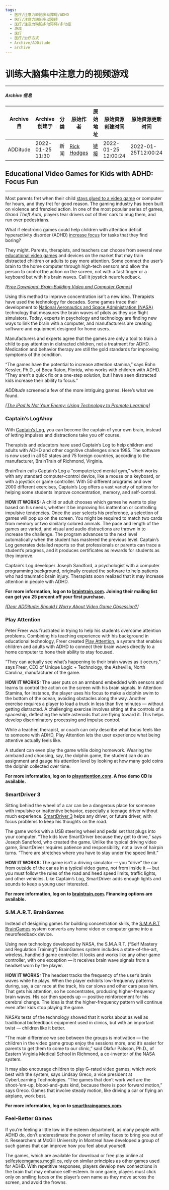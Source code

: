 ```yaml
---
tags:
  - 医疗/注意力缺陷多动障碍/ADHD
  - 医疗/注意力缺陷多动障碍
  - 医疗/注意力缺陷多动障碍/多动症
  - 游戏
  - 医疗
  - 医疗/治疗方式
  - Archive/ADDitude
  - archive
---
```

# 训练大脑集中注意力的视频游戏

---

##### Archive 信息

| Archive 自 | Archive 创建于 | 分类 | 原始作者 | 原始地址 | 原始资源创建时间 | 原始资源更新时间 |
| ---------- | ------------ | ---- | ------- | ------- | ------------- | ------------- |
| ADDitude | 2022-01-25 11:30 | 新闻 | [Rick Hodges](https://www.additudemag.com/author/rick-hodges/) | [链接](https://www.additudemag.com/educational-video-games-for-adhd-kids-focus/) | 2022-01-25 12:00:24 | 2022-01-25T12:00:24 |

## Educational Video Games for Kids with ADHD: Focus Fun

---
Most parents fret when their child [stays glued to a video game](https://www.additudemag.com/is-your-child-addicted-to-video-game/) or computer for hours, and they fret for good reason. The gaming industry has been built on violence and frenzied action. In one of the most popular series of games, _Grand Theft Auto_, players tear drivers out of their cars to mug them, and run over pedestrians.

What if electronic games could help children with attention deficit hyperactivity disorder (ADHD) [increase focus](https://www.additudemag.com/focus-techniques-for-distracted-children/) for tasks that they find boring?

They might. Parents, therapists, and teachers can choose from several new [educational video games](https://www.additudemag.com/video-games-help-adhd/) and devices on the market that may train distracted children or adults to pay more attention. Some connect the user’s brain to the home computer through high-tech sensors and allow the person to control the action on the screen, not with a fast finger or a keyboard but with his brain waves. Call it joystick neurofeedback.

_\[[Free Download: Brain-Building Video and Computer Games](https://www.additudemag.com/download/video-games-for-adhd-brains/?src=embed_link)\]_

Using this method to improve concentration isn’t a new idea. Therapists have used the technology for decades. Some games trace their development to [National Aeronautics and Space Administration (NASA)](https://www.nasa.gov/) technology that measures the brain waves of pilots as they use flight simulators. Today, experts in psychology and technology are finding new ways to link the brain with a computer, and manufacturers are creating software and equipment designed for home users.

Manufacturers and experts agree that the games are only a tool to train a child to pay attention in distracted children, not a treatment for ADHD. Medication and behavior therapy are still the gold standards for improving symptoms of the condition.

“The games have the potential to increase attention stamina,” says Rohn Kessler, Ph.D., of Boca Raton, Florida, who works with children with ADHD. “They aren’t a quick fix or a one-step solution, but I have seen distracted kids increase their ability to focus.”

_ADDitude_ screened a few of the more intriguing games. Here’s what we found.

_\[[The iPad Is Not Your Enemy: Using Technology to Promote Learning](https://www.additudemag.com/screen-time-for-kids-summer/?src=embed_link)\]_

### Captain’s LogAhoy

With [Captain’s Log](http://www.braintrain.com/home_users/captains_log/captainslog_homeuser.htm), you can become the captain of your own brain, instead of letting impulses and distractions take you off course.

Therapists and educators have used Captain’s Log to help children and adults with ADHD and other cognitive challenges since 1985. The software is now used in all 50 states and 75 foreign countries, according to the manufacturer, BrainTrain of Richmond, Virginia.

BrainTrain calls Captain’s Log a “computerized mental gym,” which works with any standard computer-control device, like a mouse or a keyboard, or with a joystick or game controller. With 50 different programs and over 2000 different exercises, Captain’s Log offers a vast variety of options for helping some students improve concentration, memory, and self-control.

**HOW IT WORKS:** A child or adult chooses which games he wants to play based on his needs, whether it be improving his inattention or controlling impulsive tendencies. Once the user selects his preference, a selection of games will pop up on the screen. You might be required to match two cards from memory or two similarly colored animals. The pace and length of the games are varied, and visual and audio distractions are thrown in to increase the challenge. The program advances to the next level automatically when the student has mastered the previous level. Captain’s Log generates detailed reports so that professionals or parents can trace a student’s progress, and it produces certificates as rewards for students as they improve.

Captain’s Log developer Joseph Sandford, a psychologist with a computer programming background, originally created the software to help patients who had traumatic brain injury. Therapists soon realized that it may increase attention in people with ADHD.

**For more information, log on to [braintrain.com](http://www.braintrain.com/). Joining their mailing list can get you 25 percent off your first purchase.**

_\[[Dear ADDitude: Should I Worry About Video Game Obsession?](https://www.additudemag.com/dear-additude-should-i-worry-about-video-game-addiction/?src=embed_link)\]_

### Play Attention

Peter Freer was frustrated in trying to help his students overcome attention problems. Combining his teaching experience with his background in educational technology, Freer created [Play Attention](http://www.playattention.com/), a system that enables children and adults with ADHD to connect their brain waves directly to a home computer to hone their ability to stay focused.

“They can actually see what’s happening to their brain waves as it occurs,” says Freer, CEO of Unique Logic + Technology, the Asheville, North Carolina, manufacturer of the game.

**HOW IT WORKS:** The user puts on an armband embedded with sensors and learns to control the action on the screen with his brain signals. In Attention Stamina, for instance, the player uses his focus to make a dolphin swim to the bottom of the ocean, avoiding obstacles along the way. Another exercise requires a player to load a truck in less than five minutes — without getting distracted. A challenging exercise involves sitting at the controls of a spaceship, deflecting the white asteroids that are flying toward it. This helps develop discriminatory processing and impulse control.

While a teacher, therapist, or coach can only describe what focus feels like to someone with ADHD, Play Attention lets the user experience what being attentive actually feels like.

A student can even play the game while doing homework. Wearing the armband and choosing, say, the dolphin game, the student can do an assignment and gauge his attention level by looking at how many gold coins the dolphin collected over time.

**For more information, log on to [playattention.com](http://www.playattention.com/). A free demo CD is available.**

### SmartDriver 3

Sitting behind the wheel of a car can be a dangerous place for someone with impulsive or inattentive behavior, especially a teenage driver without much experience. [SmartDriver 3](http://www.braintrain.com/smartdriver3/) helps any driver, or future driver, with focus problems to keep his thoughts on the road.

The game works with a USB steering wheel and pedal set that plugs into your computer. “The kids love SmartDriver because they get to drive,” says Joseph Sandford, who created the game. Unlike the typical driving video game, SmartDriver requires patience and responsibility, not a love of hairpin turns. “There are stretches where you have to stay under the speed limit.”

**HOW IT WORKS:** The game isn’t a driving simulator — you “drive” the car from outside of the car as in a typical video game, not from inside it — but you must follow the rules of the road and heed speed limits, traffic lights, and other vehicles. Like Captain’s Log, SmartDriver adds enough lights and sounds to keep a young user interested.

**For more information, log on to [braintrain.com](http://www.braintrain.com/). Financing options are available.**

### S.M.A.R.T. BrainGames

Instead of designing games for building concentration skills, the [S.M.A.R.T BrainGames](http://www.smartbraingames.com/) system converts any home video or computer game into a neurofeedback device.

Using new technology developed by NASA, the S.M.A.R.T. (“Self Mastery and Regulation Training”) BrainGames system includes a state-of-the-art, wireless, handheld game controller. It looks and works like any other game controller, with one exception — it receives brain wave signals from a headset worn by the player.

**HOW IT WORKS:** The headset tracks the frequency of the user’s brain waves while he plays. When the player exhibits low-frequency patterns during, say, a car race at the track, his car slows and other cars pass him. That gets his attention, so he concentrates, producing higher-frequency brain waves. His car then speeds up — positive reinforcement for his cerebral change. The idea is that the higher-frequency pattern will continue even after kids stop playing the game.

NASA’s tests of the technology showed that it works about as well as traditional biofeedback equipment used in clinics, but with an important twist — children like it better.

“The main difference we see between the groups is motivation — the children in the video game group enjoy the sessions more, and it’s easier for parents to get them to come to our clinic,” said Olafur Palsson, Ph.D., of Eastern Virginia Medical School in Richmond, a co-inventor of the NASA system.

It may also encourage children to play G-rated video games, which work best with the system, says Lindsay Greco, a vice president at CyberLearning Technologies. “The games that don’t work well are the shoot-’em-up, blood-and-guts kind, because there is poor forward motion,” says Greco. Games that involve steady motion, like driving a car or flying an airplane, work best.

**For more information, log on to [smartbraingames.com](http://www.smartbraingames.com/).**

### Feel-Better Games

If you’re feeling a little low in the esteem department, as many people with ADHD do, don’t underestimate the power of smiley faces to bring you out of it. Researchers at McGill University in Montreal have developed a group of such games that can improve how you feel about yourself.

The games, which are available for download or free play online at [selfesteemgames.mcgill.ca](http://www.selfesteemgames.mcgill.ca/), rely on similar principles as other games used for ADHD. With repetitive responses, players develop new connections in the brain that may enhance self-esteem. In one game, players must click only on smiling faces or the player’s own name as they move across the screen, and avoid the frowns.
